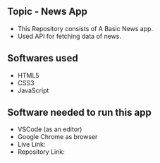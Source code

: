 ## Topic - News App
- This Repository consists of A Basic News app.
- Used API for fetching data of news.

## Softwares used
- HTML5 
- CSS3
- JavaScript

## Software needed to run this app
- VSCode (as an editor)
- Google Chrome as browser
- Live Link: 
- Repository Link:



